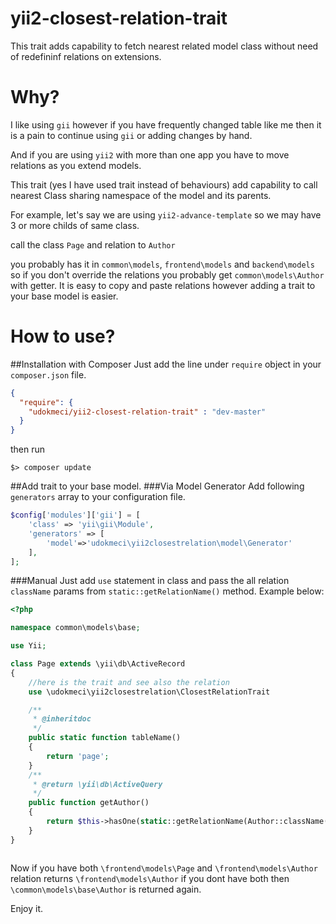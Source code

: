 # yii2-closest-relation-trait
This trait adds capability to fetch nearest related model class without need of redefininf relations on extensions.

Why?
==============
I like using `gii` however if you have frequently changed table like me then it is a pain to continue using `gii` or adding changes by hand.

And if you are using `yii2` with more than one app you have to move relations as you extend models.

This trait (yes I have used trait instead of behaviours) add capability to call nearest Class sharing namespace of the model and its parents.

For example, let's say we are using `yii2-advance-template` so we may have 3 or more childs of same class.

call the class `Page` and relation to `Author`

you probably has it in `common\models`, `frontend\models` and `backend\models` so if you don't override the relations you probably get `common\models\Author` with getter. It is easy to copy and paste relations however adding a trait to your base model is easier. 


How to use?
==============
##Installation with Composer
Just add the line under `require` object in your `composer.json` file.
``` json
{
  "require": {
    "udokmeci/yii2-closest-relation-trait" : "dev-master"
  }
}
```
then run 

``` console
$> composer update
```


##Add trait to your base model. 
###Via Model Generator
Add following `generators` array to your configuration file.
```php
$config['modules']['gii'] = [
    'class' => 'yii\gii\Module',
    'generators' => [
        'model'=>'udokmeci\yii2closestrelation\model\Generator'
    ],
];
```
###Manual
Just add `use` statement in class and pass the all relation `className` params from `static::getRelationName()` method.
Example below:

```php
<?php

namespace common\models\base;

use Yii;

class Page extends \yii\db\ActiveRecord
{
	//here is the trait and see also the relation
	use \udokmeci\yii2closestrelation\ClosestRelationTrait

    /**
     * @inheritdoc
     */
    public static function tableName()
    {
        return 'page';
    }
    /**
     * @return \yii\db\ActiveQuery
     */
    public function getAuthor()
    {
        return $this->hasOne(static::getRelationName(Author::className()), ['author_id' => 'id']);
    }
}



```

Now if you have both `\frontend\models\Page` and `\frontend\models\Author` relation returns `\frontend\models\Author` if you dont have both then `\common\models\base\Author` is returned again.

Enjoy it.


